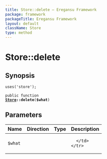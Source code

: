 ```yaml
---
title: Store::delete — Eregansu Framework
package: framework
packageTitle: Eregansu Framework
layout: default
className: Store
type: method
---
```


# Store::delete

## Synopsis

<code>uses('store');</code>

<code>public function <b><a href="Store">Store</a>::delete</b>(<b>$what</b>)</code>

## Parameters

<table>
  <thead>
    <tr>
      <th>Name</th>
      <th>Direction</th>
      <th>Type</th>
      <th>Description</th>
    </tr>
  </thead>
  <tbody>
    <tr>
      <td><code>$what</code>
      <td><i></i></td>
      <td></td>
      <td>

      </td>
    </tr>
  </tbody>
</table>


